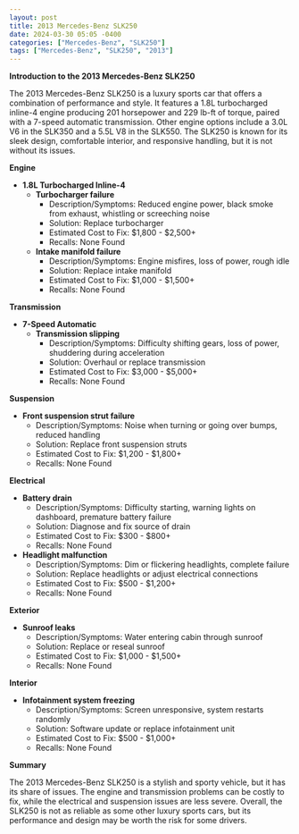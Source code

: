 ```yaml
---
layout: post
title: 2013 Mercedes-Benz SLK250
date: 2024-03-30 05:05 -0400
categories: ["Mercedes-Benz", "SLK250"]
tags: ["Mercedes-Benz", "SLK250", "2013"]
---
```

**Introduction to the 2013 Mercedes-Benz SLK250**

The 2013 Mercedes-Benz SLK250 is a luxury sports car that offers a combination of performance and style. It features a 1.8L turbocharged inline-4 engine producing 201 horsepower and 229 lb-ft of torque, paired with a 7-speed automatic transmission. Other engine options include a 3.0L V6 in the SLK350 and a 5.5L V8 in the SLK550. The SLK250 is known for its sleek design, comfortable interior, and responsive handling, but it is not without its issues.

**Engine**

* **1.8L Turbocharged Inline-4**
    * **Turbocharger failure**
        * Description/Symptoms: Reduced engine power, black smoke from exhaust, whistling or screeching noise
        * Solution: Replace turbocharger
        * Estimated Cost to Fix: $1,800 - $2,500+
        * Recalls: None Found
    * **Intake manifold failure**
        * Description/Symptoms: Engine misfires, loss of power, rough idle
        * Solution: Replace intake manifold
        * Estimated Cost to Fix: $1,000 - $1,500+
        * Recalls: None Found

**Transmission**

* **7-Speed Automatic**
    * **Transmission slipping**
        * Description/Symptoms: Difficulty shifting gears, loss of power, shuddering during acceleration
        * Solution: Overhaul or replace transmission
        * Estimated Cost to Fix: $3,000 - $5,000+
        * Recalls: None Found

**Suspension**

* **Front suspension strut failure**
    * Description/Symptoms: Noise when turning or going over bumps, reduced handling
    * Solution: Replace front suspension struts
    * Estimated Cost to Fix: $1,200 - $1,800+
    * Recalls: None Found

**Electrical**

* **Battery drain**
    * Description/Symptoms: Difficulty starting, warning lights on dashboard, premature battery failure
    * Solution: Diagnose and fix source of drain
    * Estimated Cost to Fix: $300 - $800+
    * Recalls: None Found
* **Headlight malfunction**
    * Description/Symptoms: Dim or flickering headlights, complete failure
    * Solution: Replace headlights or adjust electrical connections
    * Estimated Cost to Fix: $500 - $1,200+
    * Recalls: None Found

**Exterior**

* **Sunroof leaks**
    * Description/Symptoms: Water entering cabin through sunroof
    * Solution: Replace or reseal sunroof
    * Estimated Cost to Fix: $1,000 - $1,500+
    * Recalls: None Found

**Interior**

* **Infotainment system freezing**
    * Description/Symptoms: Screen unresponsive, system restarts randomly
    * Solution: Software update or replace infotainment unit
    * Estimated Cost to Fix: $500 - $1,000+
    * Recalls: None Found

**Summary**

The 2013 Mercedes-Benz SLK250 is a stylish and sporty vehicle, but it has its share of issues. The engine and transmission problems can be costly to fix, while the electrical and suspension issues are less severe. Overall, the SLK250 is not as reliable as some other luxury sports cars, but its performance and design may be worth the risk for some drivers.
